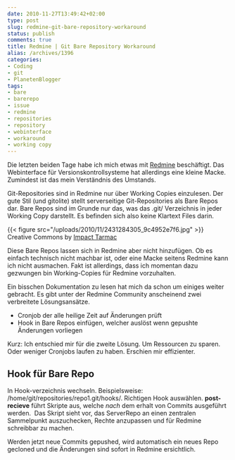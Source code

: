 ```yaml
---
date: 2010-11-27T13:49:42+02:00
type: post
slug: redmine-git-bare-repository-workaround
status: publish
comments: true
title: Redmine | Git Bare Repository Workaround
alias: /archives/1396
categories:
- Coding
- git
- PlanetenBlogger
tags:
- bare
- barerepo
- issue
- redmine
- repositories
- repository
- webinterface
- workaround
- working copy
---
```


Die letzten beiden Tage habe ich mich etwas mit [Redmine](http://www.redmine.org/)
beschäftigt. Das Webinterface für Versionskontrollsysteme hat allerdings eine kleine
Macke. Zumindest ist das mein Verständnis des Umstands.

Git-Repositories sind in Redmine nur über Working Copies einzulesen. Der gute Stil (und gitolite) stellt serverseitige Git-Repositories als Bare Repos dar. Bare Repos sind im Grunde nur das, was das .git/ Verzeichnis in jeder Working Copy darstellt. Es befinden sich also keine Klartext Files darin.

{{< figure src="/uploads/2010/11/2431284305_9c4952e7f6.jpg" >}}
Creative Commons by [Impact Tarmac](http://www.flickr.com/photos/bbcolin/)

Diese Bare Repos lassen sich in Redmine aber nicht hinzufügen. Ob es einfach technisch
nicht machbar ist, oder eine Macke seitens Redmine kann ich nicht ausmachen. Fakt ist allerdings, dass ich momentan dazu gezwungen bin Working-Copies für Redmine vorzuhalten.

Ein bisschen Dokumentation zu lesen hat mich da schon um einiges weiter gebracht. Es gibt unter der Redmine Community anscheinend zwei verbreitete Lösungsansätze.

	
  * Cronjob der alle heilige Zeit auf Änderungen prüft
  * Hook in Bare Repos einfügen, welcher auslöst wenn gepushte Änderungen vorliegen


Kurz: Ich entschied mir für die zweite Lösung. Um Ressourcen zu sparen. Oder weniger Cronjobs laufen zu haben. Erschien mir effizienter.


## Hook für Bare Repo


In Hook-verzeichnis wechseln. Beispielsweise: /home/git/repositories/repo1.git/hooks/. Richtigen Hook auswählen. **post-recieve** führt Skripte aus, welche _nach_ dem erhalt von Commits ausgeführt werden.  Das Skript sieht vor, das ServerRepo an einen zentralen Sammelpunkt auszuchecken, Rechte anzupassen und für Redmine schreibbar zu machen.



Werden jetzt neue Commits gepushed, wird automatisch ein neues Repo gecloned und die Änderungen sind sofort in Redmine ersichtlich.

